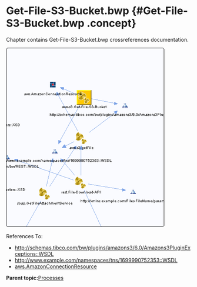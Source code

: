 # Get-File-S3-Bucket.bwp {#Get-File-S3-Bucket.bwp .concept}

Chapter contains Get-File-S3-Bucket.bwp crossreferences documentation.

![](cross_aws-s3.Get-File-S3-Bucket.png)

References To:

-   http://schemas.tibco.com/bw/plugins/amazons3/6.0/Amazons3PluginExceptions::WSDL
-   http://www.example.com/namespaces/tns/1699990752353::WSDL
-   [aws.AmazonConnectionResource](../../../projects/com.odido-rfp-demo.application_1.0.0_ear/resources/aws/AmazonConnectionResource.amazonconnectionResource.md)

**Parent topic:**[Processes](../../../cross/dependencies/processes/processes.md)

